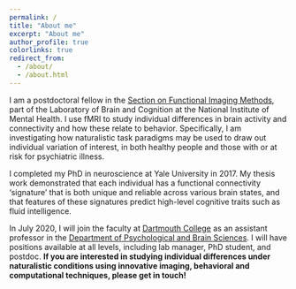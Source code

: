 ```yaml
---
permalink: /
title: "About me"
excerpt: "About me"
author_profile: true
colorlinks: true
redirect_from: 
  - /about/
  - /about.html
---
```


I am a postdoctoral fellow in the [Section on Functional Imaging Methods](https://fim.nimh.nih.gov), part of the Laboratory of Brain and Cognition at the National Institute of Mental Health. I use fMRI to study individual differences in brain activity and connectivity and how these relate to behavior. Specifically, I am investigating how naturalistic task paradigms may be used to draw out individual variation of interest, in both healthy people and those with or at risk for psychiatric illness.

I completed my PhD in neuroscience at Yale University in 2017. My thesis work demonstrated that each individual has a functional connectivity ‘signature’ that is both unique and reliable across various brain states, and that features of these signatures predict high-level cognitive traits such as fluid intelligence.

In July 2020, I will join the faculty at [Dartmouth College](https://dartmouth.edu) as an assistant professor in the [Department of Psychological and Brain Sciences](https://pbs.dartmouth.edu). I will have positions available at all levels, including lab manager, PhD student, and postdoc. **If you are interested in studying individual differences under naturalistic conditions using innovative imaging, behavioral and computational techniques, please get in touch!**
